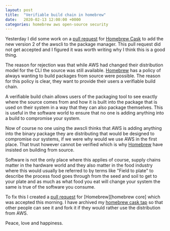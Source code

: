 ```yaml
---
layout: post
title:  "Verifiable build chain in homebrew"
date:   2020-02-13 12:00:00 +0000
categories: homebrew aws open-source security
---
```

Yesterday I did some work on a [pull request][homebrew-cask-pr] for [Homebrew Cask][homebrew-cask] to add the new 
version 2 of the awscli to the package manager. This pull request did not get accepted and I figured it was worth 
writing why I think this is a good thing.

The reason for rejection was that while AWS had changed their distribution model for the CLI the source was still 
available. [Homebrew][homebrew] has a policy of always wanting to build packages from source were possible. The reason
for this policy is clear, they want to provide their users a verifiable build chain.

A verifiable build chain allows users of the packaging tool to see exactly where the source comes from and how it is
built into the package that is used on their system in a way that they can also package themselves. This is useful in 
the software world to ensure that no one is adding anything into a build to compromise your system.

Now of course no one using the awscli thinks that AWS is adding anything into the binary package they are distributing
that would be designed to compromise our systems, if we were why would we use AWS in the first place. That trust however
cannot be verified which is why [Homebrew][homebrew] have insisted on building from source.

Software is not the only place where this applies of course, supply chains matter in the hardware world and they also
matter in the food industry where this would usually be referred to by terms like "Field to plate" to describe the 
process food goes through from the seed and soil to get to your plate and as much as what food you eat will change 
your system the same is true of the software you consume.

To fix this I created a [pull request][homebrew-core-pr] for [Homebrew][homebrew core] which was accepted this morning.
I have archived my [homebrew cask tap][awscli-cask-tap] so that other people can see it and fork it if they would 
rather use the distribution from AWS.

Peace, love and happiness.

[homebrew]: https://brew.sh/
[homebrew-cask]: https://github.com/Homebrew/homebrew-cask
[homebrew-cask-pr]: https://github.com/Homebrew/homebrew-cask/pull/76967
[homebrew-core-pr]: https://github.com/Homebrew/homebrew-core/pull/50083
[awscli-cask-tap]: https://github.com/lazzurs/homebrew-awscli
